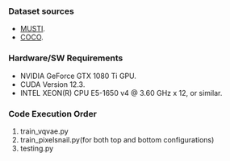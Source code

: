 ### Dataset sources
- [MUSTI](https://github.com/multimediaeval/2023-MUSTI-Task/tree/main).
- [COCO](https://cocodataset.org/#home). 

### Hardware/SW Requirements
- NVIDIA GeForce GTX 1080 Ti GPU.
- CUDA Version 12.3.
- INTEL XEON(R) CPU E5-1650 v4 @ 3.60 GHz x 12, or similar.

### Code Execution Order
1. train_vqvae.py
2. train_pixelsnail.py(for both top and bottom configurations)
3. testing.py
